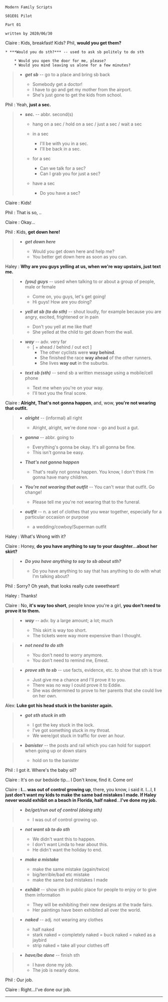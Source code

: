 

	Modern Family Scripts   

	S01E01 Pilot   

	Part 01  

	written by 2020/06/30   



Claire : Kids, breakfast! Kids? Phil, **would you get them?**

	* ***Would you do sth?*** -- used to ask sb politely to do sth  

	    * Would you open the door for me, please?
	    * Would you mind leaving us alone for a few minutes?

> * ***get sb*** -- go to a place and bring sb back
>
>    * Somebody get a doctor!
>    * I have to go and get my mother from the airport.
>    * She's just gone to get the kids from school.

Phil : Yeah, **just a sec.**

> * ***sec.*** -- abbr. second(s)
>
>    * hang on a sec / hold on a sec / just a sec / wait a sec
>
>    * in a sec
>       * I'll be with you in a sec.
>       * I'll be back in a sec.
>
>    * for a sec
>       * Can we talk for a sec?
>       * Can I grab you for just a sec?
>
>    * have a sec
>       * Do you have a sec?

Claire : Kids!

Phil : That is so, ..

Claire : Okay...

Phil : Kids, **get down here!**

> * ***get down here***
>
>    * Would you get down here and help me?
>    * You better get down here as soon as you can.

Haley : **Why are you guys yelling at us, when we're way upstairs, just text me.**

> * ***(you) guys*** -- used when talking to or about a group of people, male or female
>
>    * Come on, you guys, let's get going!
>    * Hi guys! How are you doing?

> * ***yell at sb (to do sth)*** -- shout loudly, for example because you are angry, excited, frightened or in pain
>
>    * Don't you yell at me like that!
>    * She yelled at the child to get down from the wall.

> * ***way*** -- adv. very far
>    * [ + ahead / behind / out ect ]
>       * The other cyclists were **way behind**.
>       * She finished the race **way ahead** of the other runners.
>       * She lives **way out** in the suburbs.

> * ***text sb (sth)*** -- send sb a written message using a mobile/cell phone
> 
>    * Text me when you're on your way.
>    * I'll text you the final score.

Claire : **Alright, That's not gonna happen**, and, wow, **you're not wearing that outfit.**

> * ***alright*** -- (informal) all right
>
>    * Alright, alright, we're done now - go and bust a gut.

> * ***gonna*** -- abbr. going to
>
>    * Everything's gonna be okay. It's all gonna be fine.
>    * This isn't gonna be easy.
>
> * ***That's not gonna happen***
>
>    * That's really not gonna happen. You know, I don't think I'm gonna have many children.

> * ***You're not wearing that outfit*** -- You can't wear that outfit. Go change!
>    
>    * Please tell me you're not wearing that to the funeral.

> * ***outfit*** -- n. a set of clothes that you wear together, especially for a particular occasion or purpose
>
>    * a wedding/cowboy/Superman outfit

Haley : What's Wrong with it?

Claire : Honey, **do you have anything to say to your daughter...about her skirt?**

> * ***Do you have anything to say to sb about sth?***
>
>    * Do you have anything to say that has anything to do with what I'm talking about?

Phil : Sorry? Oh yeah, that looks really cute sweetheart!

Haley : Thanks!

Claire : No, **it's way too short**, people know you're a girl, **you don't need to prove it to them.**

> * ***way*** -- adv. by a large amount; a lot; much
>
>    * This skirt is way too short.
>    * The tickets were way more expensive than I thought.

> * ***not need to do sth***
> 
>    * You don't need to worry anymore.
>    * You don't need to remind me, Emest.

> * ***prove sth to sb*** -- use facts, evidence, etc. to show that sth is true
>
>    * Just give me a chance and I'll prove it to you.
>    * There was no way I could prove it to Eddie.
>    * She was determined to prove to her parents that she could live on her own.

Alex: **Luke got his head stuck in the banister again.**

> * ***got sth stuck in sth***
>    
>    * I got the key stuck in the lock.
>    * I've got something stuck in my throat.
>    * We were/got stuck in traffic for over an hour.

> * ***banister*** -- the posts and rail which you can hold for support when going up or down stairs
>
>    * hold on to the banister

Phil : I got it. Where's the baby oil?

Claire : It's on our bedside tip... I Don't know, find it. Come on!

Claire : **I... was out of control growing up**, there, you know, i said it. I...I, **I just don't want my kids to make the same bad mistakes I made. If Haley never would exhibit on a beach in Florida, half naked**...**I've done my job.**

> * ***be/get/run out of control (doing sth)***
>
>    * I was out of control growing up.

> * ***not want sb to do sth***
>
>    * We didn't want this to happen.
>    * I don't want Linda to hear about this.
>    * He didn't want the holiday to end.

> * ***make a mistake***
>
>    * make the same mistake (again/twice)
>    * big/terrible/bad etc mistake
>    * make the same bad mistakes I made

> * ***exhibit*** -- show sth in public place for people to enjoy or to give them information
>
>    * They will be exhibiting their new designs at the trade fairs.
>    * Her paintings have been exhibited all over the world.

> * ***naked*** -- adj. not wearing any clothes
> 
>    * half naked 
>    * stark naked = completely naked = buck naked = naked as a jaybird
>    * strip naked = take all your clothes off

> * ***have/be done*** -- finish sth
>
>    * I have done my job.
>    * The job is nearly done.

Phil : Our job.

Claire : Right...I've done our job.

--------------
